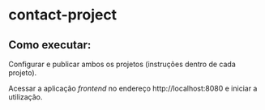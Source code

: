 # contact-project

## Como executar:

Configurar e publicar ambos os projetos (instruções dentro de cada projeto).

Acessar a aplicação *frontend* no endereço http://localhost:8080 e iniciar a utilização.

